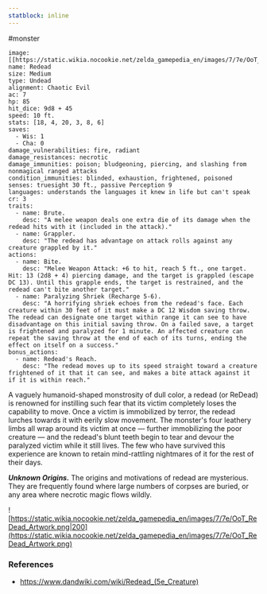 ```yaml
---
statblock: inline
---
```

 #monster 

```statblock
image: [[https://static.wikia.nocookie.net/zelda_gamepedia_en/images/7/7e/OoT_ReDead_Artwork.png]]
name: Redead
size: Medium
type: Undead
alignment: Chaotic Evil
ac: 7
hp: 85
hit_dice: 9d8 + 45
speed: 10 ft.
stats: [18, 4, 20, 3, 8, 6]
saves:
  - Wis: 1
  - Cha: 0
damage_vulnerabilities: fire, radiant
damage_resistances: necrotic
damage_immunities: poison; bludgeoning, piercing, and slashing from nonmagical ranged attacks
condition_immunities: blinded, exhaustion, frightened, poisoned
senses: truesight 30 ft., passive Perception 9
languages: understands the languages it knew in life but can't speak
cr: 3
traits:
  - name: Brute.
    desc: "A melee weapon deals one extra die of its damage when the redead hits with it (included in the attack)."
  - name: Grappler.
    desc: "The redead has advantage on attack rolls against any creature grappled by it."
actions:
  - name: Bite.
    desc: "Melee Weapon Attack: +6 to hit, reach 5 ft., one target. Hit: 13 (2d8 + 4) piercing damage, and the target is grappled (escape DC 13). Until this grapple ends, the target is restrained, and the redead can't bite another target."
  - name: Paralyzing Shriek (Recharge 5-6).
    desc: "A horrifying shriek echoes from the redead's face. Each creature within 30 feet of it must make a DC 12 Wisdom saving throw. The redead can designate one target within range it can see to have disadvantage on this initial saving throw. On a failed save, a target is frightened and paralyzed for 1 minute. An affected creature can repeat the saving throw at the end of each of its turns, ending the effect on itself on a success."
bonus_actions:
  - name: Redead's Reach.
    desc: "The redead moves up to its speed straight toward a creature frightened of it that it can see, and makes a bite attack against it if it is within reach."
```

A vaguely humanoid-shaped monstrosity of dull color, a redead (or ReDead) is renowned for instilling such fear that its victim completely loses the capability to move. Once a victim is immobilized by terror, the redead lurches towards it with eerily slow movement. The monster's four leathery limbs all wrap around its victim at once — further immobilizing the poor creature — and the redead's blunt teeth begin to tear and devour the paralyzed victim while it still lives. The few who have survived this experience are known to retain mind-rattling nightmares of it for the rest of their days.

_**Unknown Origins.**_ The origins and motivations of redead are mysterious. They are frequently found where large numbers of corpses are buried, or any area where necrotic magic flows wildly.

![https://static.wikia.nocookie.net/zelda_gamepedia_en/images/7/7e/OoT_ReDead_Artwork.png|200](https://static.wikia.nocookie.net/zelda_gamepedia_en/images/7/7e/OoT_ReDead_Artwork.png)

### References

* https://www.dandwiki.com/wiki/Redead_(5e_Creature)
